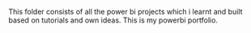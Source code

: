 This folder consists of all the power bi projects which i learnt and built based on tutorials and own ideas. This is my powerbi portfolio.
